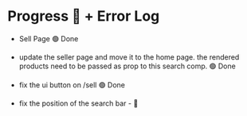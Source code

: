 # Progress 🚧 + Error Log

- Sell Page 🟢 Done

- update the seller page and move it to the home page.
the rendered products need to be passed as prop to this search comp. 🟢 Done

- fix the ui button on /sell 🟢 Done

- fix the position of the search bar - 🔴